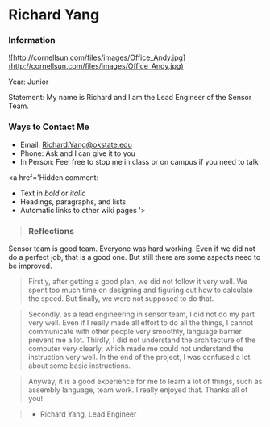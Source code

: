 # Richard Yang #

### Information ###

![http://cornellsun.com/files/images/Office_Andy.jpg](http://cornellsun.com/files/images/Office_Andy.jpg)

Year: Junior

Statement: My name is Richard and I am the Lead Engineer of the Sensor Team.


### Ways to Contact Me ###

  * Email: Richard.Yang@okstate.edu
  * Phone: Ask and I can give it to you
  * In Person: Feel free to stop me in class or on campus if you need to talk

<a href='Hidden comment: 
* Text in *bold* or _italic_
* Headings, paragraphs, and lists
* Automatic links to other wiki pages
'></a>

> ### Reflections ###


Sensor team is good team. Everyone was hard working. Even if we did not
do a perfect job, that is a good one. But still there are some aspects
need to be improved.

> Firstly, after getting a good plan, we did not follow it very
well. We spent too much time on designing and figuring out how to
calculate the speed. But finally, we were not supposed to do that.

> Secondly, as a lead engineering in sensor team, I did not do my
part very well. Even if I really made all effort to do all the things,
I cannot communicate with other people very smoothly, language barrier
prevent me a lot.
> Thirdly, I did not understand the architecture of the computer
very clearly, which made me could not understand the instruction very
well. In the end of the project, I was confused a lot about some basic
instructions.

> Anyway, it is a good experience for me to learn a lot of
things, such as assembly language, team work. I really enjoyed that.
Thanks all of you!

> - Richard Yang, Lead Engineer